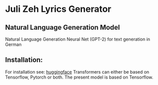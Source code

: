 # Juli Zeh Lyrics Generator
## Natural Language Generation Model
Natural Language Generation Neural Net (GPT-2) for text generation in German

## Installation:
For installation see: [huggingface](https://huggingface.co/transformers/installation.html)
Transformers can either be based on  Tensorflow, Pytorch or both. 
The present model is based on Tensorflow.




